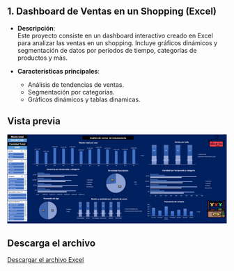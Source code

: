 ## **1. Dashboard de Ventas en un Shopping (Excel)**

- **Descripción**:  
  Este proyecto consiste en un dashboard interactivo creado en Excel para analizar las ventas en un shopping. Incluye gráficos dinámicos y segmentación de datos por períodos de tiempo, categorías de productos y más.

- **Características principales**:  
  - Análisis de tendencias de ventas.  
  - Segmentación por categorías.  
  - Gráficos dinámicos y tablas dinamicas.  

## Vista previa
![Dashboard de ejemplo](https://github.com/Lautaro-Falco/Portfolio-Data-Analytics/blob/main/Excel_Project/PortfolioExcel.PNG)

## Descarga el archivo
[Descargar el archivo Excel](https://github.com/Lautaro-Falco/Portfolio-Data-Analytics/raw/main/Excel_Project/PF.LautaroFalco.xlsx)

